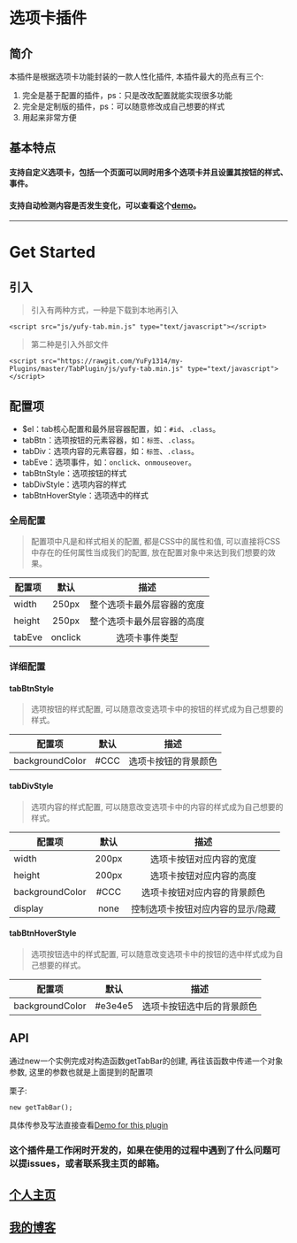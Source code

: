 # 选项卡插件

## 简介

本插件是根据选项卡功能封装的一款人性化插件, 本插件最大的亮点有三个:
1. 完全是基于配置的插件，ps：只是改改配置就能实现很多功能
2. 完全是定制版的插件，ps：可以随意修改成自己想要的样式
3. 用起来非常方便

## 基本特点
#### 支持自定义选项卡，包括一个页面可以同时用多个选项卡并且设置其按钮的样式、事件。
#### 支持自动检测内容是否发生变化，可以查看这个[demo](https://github.com/YuFy1314/my-Plugins/blob/master/%E9%80%89%E9%A1%B9%E5%8D%A1/yufy-tab.html)。
------
 # Get Started
 
 ## 引入
 > 引入有两种方式，一种是下载到本地再引入
 
 `<script src="js/yufy-tab.min.js" type="text/javascript"></script>`
 > 第二种是引入外部文件
 
 `<script src="https://rawgit.com/YuFy1314/my-Plugins/master/TabPlugin/js/yufy-tab.min.js" type="text/javascript"></script>`
 
 ## 配置项
 * $el：tab核心配置和最外层容器配置，如：`#id`、`.class`。
 * tabBtn：选项按钮的元素容器，如：`标签`、`.class`。
 * tabDiv：选项内容的元素容器，如：`标签`、`.class`。
 * tabEve：选项事件，如：`onclick`、`onmouseover`。
 * tabBtnStyle：选项按钮的样式
 * tabDivStyle：选项内容的样式
 * tabBtnHoverStyle：选项选中的样式
 
 ### 全局配置
 > 配置项中凡是和样式相关的配置, 都是CSS中的属性和值, 可以直接将CSS中存在的任何属性当成我们的配置, 放在配置对象中来达到我们想要的效果。
 
 | 配置项      | 默认     | 描述     |
| ---------- | :-----------:  | :-----------: |
| width     | 250px     | 整个选项卡最外层容器的宽度     |
| height     | 250px     | 整个选项卡最外层容器的高度     |
| tabEve     | onclick     | 选项卡事件类型     |

 ### 详细配置
 #### tabBtnStyle
 > 选项按钮的样式配置, 可以随意改变选项卡中的按钮的样式成为自己想要的样式。
 
 | 配置项      | 默认     | 描述     |
| ---------- | :-----------:  | :-----------: |
| backgroundColor     | #CCC     | 选项卡按钮的背景颜色     |

 #### tabDivStyle
 > 选项内容的样式配置, 可以随意改变选项卡中的内容的样式成为自己想要的样式。
 
 | 配置项      | 默认     | 描述     |
| ---------- | :-----------:  | :-----------: |
| width     | 200px     | 选项卡按钮对应内容的宽度     |
| height     | 200px     | 选项卡按钮对应内容的高度     |
| backgroundColor     | #CCC     | 选项卡按钮对应内容的背景颜色     |
| display     | none     | 控制选项卡按钮对应内容的显示/隐藏     |

 #### tabBtnHoverStyle
 > 选项按钮选中的样式配置, 可以随意改变选项卡中的按钮的选中样式成为自己想要的样式。
 
 | 配置项      | 默认     | 描述     |
| ---------- | :-----------:  | :-----------: |
| backgroundColor     | #e3e4e5     | 选项卡按钮选中后的背景颜色     |

 ## API
 
 通过new一个实例完成对构造函数getTabBar的创建, 再往该函数中传递一个对象参数, 这里的参数也就是上面提到的配置项
 
 栗子:
 ```
 new getTabBar();
 ```
 具体传参及写法直接查看[Demo for this plugin](https://github.com/YuFy1314/my-Plugins/blob/master/%E9%80%89%E9%A1%B9%E5%8D%A1/yufy-tab.html)
 
 ### 这个插件是工作闲时开发的，如果在使用的过程中遇到了什么问题可以提issues，或者联系我主页的邮箱。
 
 ## [个人主页](https://yufy1314.github.io/)
 ## [我的博客](https://www.jianshu.com/u/72f239ec5d03)
